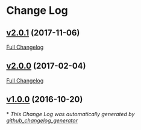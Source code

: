 # Change Log

## [v2.0.1](https://github.com/bodgit/puppet-memcached/tree/v2.0.1) (2017-11-06)
[Full Changelog](https://github.com/bodgit/puppet-memcached/compare/v2.0.0...v2.0.1)

## [v2.0.0](https://github.com/bodgit/puppet-memcached/tree/v2.0.0) (2017-02-04)
[Full Changelog](https://github.com/bodgit/puppet-memcached/compare/v1.0.0...v2.0.0)

## [v1.0.0](https://github.com/bodgit/puppet-memcached/tree/v1.0.0) (2016-10-20)


\* *This Change Log was automatically generated by [github_changelog_generator](https://github.com/skywinder/Github-Changelog-Generator)*